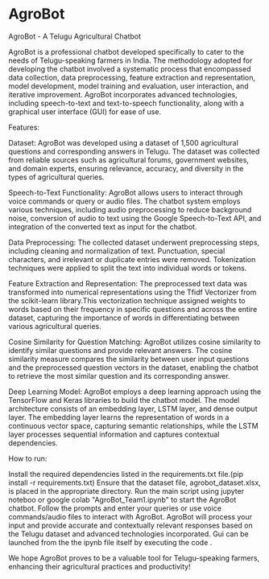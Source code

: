 # AgroBot
AgroBot - A Telugu Agricultural Chatbot


AgroBot is a professional chatbot developed specifically to cater to the needs of Telugu-speaking farmers in India. The methodology adopted for developing the chatbot involved a systematic process that encompassed data collection, data preprocessing, feature extraction and representation, model development, model training and evaluation, user interaction, and iterative improvement. AgroBot incorporates advanced technologies, including speech-to-text and text-to-speech functionality, along with a graphical user interface (GUI) for ease of use.

Features:

Dataset: AgroBot was developed using a dataset of 1,500 agricultural questions and corresponding answers in Telugu. The dataset was collected from reliable sources such as agricultural forums, government websites, and domain experts, ensuring relevance, accuracy, and diversity in the types of agricultural queries.

Speech-to-Text Functionality: AgroBot allows users to interact through voice commands or query or audio files. The chatbot system employs various techniques, including audio preprocessing to reduce background noise, conversion of audio to text using the Google Speech-to-Text API, and integration of the converted text as input for the chatbot.

Data Preprocessing: The collected dataset underwent preprocessing steps, including cleaning and normalization of text. Punctuation, special characters, and irrelevant or duplicate entries were removed. Tokenization techniques were applied to split the text into individual words or tokens.

Feature Extraction and Representation: The preprocessed text data was transformed into numerical representations using the Tfidf Vectorizer from the scikit-learn library.This vectorization technique assigned weights to words based on their frequency in specific questions and across the entire dataset, capturing the importance of words in differentiating between various agricultural queries.

Cosine Similarity for Question Matching: AgroBot utilizes cosine similarity to identify similar questions and provide relevant answers. The cosine similarity measure compares the similarity between user input questions and the preprocessed question vectors in the dataset, enabling the chatbot to retrieve the most similar question and its corresponding answer.

Deep Learning Model: AgroBot employs a deep learning approach using the TensorFlow and Keras libraries to build the chatbot model. The model architecture consists of an embedding layer, LSTM layer, and dense output layer. The embedding layer learns the representation of words in a continuous vector space, capturing semantic relationships, while the LSTM layer processes sequential information and captures contextual dependencies.


How to run:

Install the required dependencies listed in the requirements.txt file.(pip install -r requirements.txt)
Ensure that the dataset file, agrobot_dataset.xlsx, is placed in the appropriate directory.
Run the main script using jupyter noteboo or google colab "AgroBot_Team1.ipynb" to start the AgroBot chatbot.
Follow the prompts and enter your queries or use voice commands/audio files to interact with AgroBot.
AgroBot will process your input and provide accurate and contextually relevant responses based on the Telugu dataset and advanced technologies incorporated.
Gui can be launched from the the ipynb file itself by executing the code .

We hope AgroBot proves to be a valuable tool for Telugu-speaking farmers, enhancing their agricultural practices and productivity!
